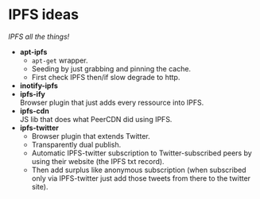# IPFS ideas

*IPFS all the things!*

- **apt-ipfs**  
  - `apt-get` wrapper.
  - Seeding by just grabbing and pinning the cache.
  - First check IPFS then/if slow degrade to http.
- **inotify-ipfs**  
- **ipfs-ify**  
  Browser plugin that just adds every ressource into IPFS.
- **ipfs-cdn**  
  JS lib that does what PeerCDN did using IPFS.
- **ipfs-twitter**  
  - Browser plugin that extends Twitter.
  - Transparently dual publish.
  - Automatic IPFS-twitter subscription to Twitter-subscribed peers by using their website (the IPFS txt record).
  - Then add surplus like anonymous subscription (when subscribed only via IPFS-twitter just add those tweets from there to the twitter site).
